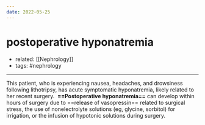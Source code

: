 ```yaml
---
date: 2022-05-25
---
```


# postoperative hyponatremia

- related: [[Nephrology]]
- tags: #nephrology
---

This patient, who is experiencing nausea, headaches, and drowsiness following lithotripsy, has acute symptomatic hyponatremia, likely related to her recent surgery.  **==Postoperative hyponatremia==** can develop within hours of surgery due to ==release of vasopressin== related to surgical stress, the use of nonelectrolyte solutions (eg, glycine, sorbitol) for irrigation, or the infusion of hypotonic solutions during surgery.

